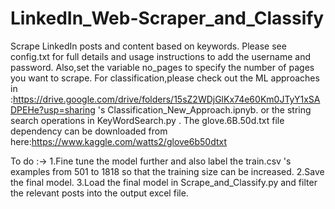 # LinkedIn_Web-Scraper_and_Classify
Scrape LinkedIn posts and content based on keywords.
Please see config.txt for full details and usage instructions to add the username and password.
Also,set the variable no_pages to specify the number of pages you want to scrape.
For classification,please check out the ML approaches in :https://drive.google.com/drive/folders/15sZ2WDjGlKx74e60Km0JTyY1xSADPEHe?usp=sharing 's
Classification_New_Approach.ipnyb.
or the string search operations in KeyWordSearch.py .
The glove.6B.50d.txt file dependency can be downloaded from here:https://www.kaggle.com/watts2/glove6b50dtxt

To do :->
1.Fine tune the model further and also label the train.csv 's examples from 501 to 1818 so that the training size can be increased.
2.Save the final model.
3.Load the final model in Scrape_and_Classify.py and filter the relevant posts into the output excel file.

